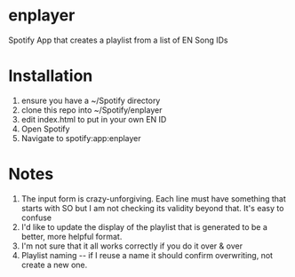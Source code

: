 enplayer
========

Spotify App that creates a playlist from a list of EN Song IDs

Installation
============

1. ensure you have a ~/Spotify directory
2. clone this repo into ~/Spotify/enplayer
3. edit index.html to put in your own EN ID
4. Open Spotify
5. Navigate to spotify:app:enplayer

Notes
=====

1. The input form is crazy-unforgiving. Each line must have something that starts with SO but I am not checking its validity beyond that. It's easy to confuse
2. I'd like to update the display of the playlist that is generated to be a better, more helpful format.
3. I'm not sure that it all works correctly if you do it over & over
4. Playlist naming -- if I reuse a name it should confirm overwriting, not create a new one.

